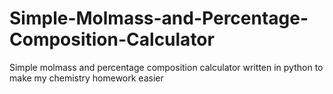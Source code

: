 # Simple-Molmass-and-Percentage-Composition-Calculator
Simple molmass and percentage composition calculator written in python to make my chemistry homework easier
